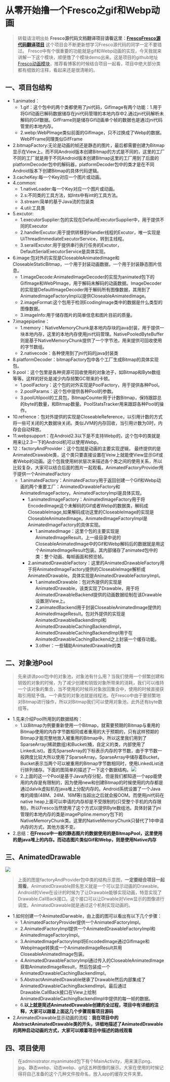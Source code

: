 # 从零开始撸一个Fresco之gif和Webp动画
> 转载请注明出处
> **Fresco源代码文档翻译项目请看这里：[FrescoFresco源代码翻译项目](https://github.com/whenSunSet/MyFresco/tree/master)** 这个项目会不断更新想学习Fresco源代码的同学一定不要错过。
> Fresco中有个很重要的功能就是gif和Webp动画的实现，今天我就来讲解一下这个模块，顺便撸了个模块demo出来。这是项目的github地址[Fresco动画模块](https://github.com/whenSunSet/MyAnimatedDrawable)，推荐看博客的时候结合项目一起看，项目中绝大部分类都有细致的注释，看起来还是很清晰的。

## 一、项目包结构
- 1.animated：
	- 1.gif：这个包中的两个类都使用了jni代码，GifImage有两个功能：1.用于将Gif动画已解码数据储存在jni代码管理的本地内存中2.通过jni代码解析未解码的Gif数据。GifFrame则是储存Gif动画单个帧的数据也是通过jni代码管里的本地内存。
	- 2.webp:WebPImage类似前面的GifImage，只不过换成了Webp的数据。WebPFrame同理类似GifFrame
- 2.bitmapFactory:无论是动画的帧还是静态的图片，最后都需要创建为Bitmap显示在View上。而不同Android版本创建Bitmap的方式是不同的，这里的工厂不同的工厂就是用于不同Android版本创建Bitmap这里的工厂用到了后面的platformDecoder包中的解码器，platformDecoder包中的类才是在不同Android版本下创建Bitmap的具体代码逻辑。
- 3.cacheKey:每一个Key对应一个图片或动画。
- 4.common:
	- 1.nativeLoader:每一个Key对应一个图片或动画。
	- 2.s:不同类的工具方法，如Ints中有int的工具方法。
	- 3.stream:简单的基于Java流的包装类
	- 4.util:工具类
- 5.excutor:
	- 1.executorSupplier:包的实现在DefaultExecutorSupplier中，用于提供不同的Executor
	- 2.handlerExcutor:用于提供转移到Handler线程的Excutor，唯一实现是UiThreadImmediateExecutorService，转到主线程。
	- 3.serailExcutor:用于提供串行执行任务的Excutor，DefaultSerialExecutorService是具体实现。
- 6.image:包对外的实现是CloseableAnimatedImage和CloseableStaticBitmap，一个用于封装动画数据，一个用于封装静态图片信息。
	- 1.imageDecode:AnimatedImageDecoder的实现为animated包下的GifImage和WebPImage，用于解码未解码的动画数据。ImageDecoder的实现是DefaultImageDecoder用于解码所有图像数据，其用到了AnimatedImageFactoryImpl以提供CloseableAnimatedImage。
	- 2.imageFormat:这个包用于检测EcodingImage类中的数据是什么类型的图像数据。
	- 3.imageInfo:用于储存图片的简单信息和图片目前的质量。
- 7.imagepipeline：
	- 1.memory：NativeMemoryChunk是本地内存块的java封装，用于提供一块本地内存，这里的本地内存使用jni代码管理。NativePooledByteBuffer则是基于NativeMemoryChunk提供了一个字节池，用来提供可回收使用的字节数组。
	- 2.nativecode：各种使用到了jni代码的java封装类
- 8.platformDecoder：bitmapFactory包中各个工厂生成Bitmap的具体实现包。
- 9.pool：这个包里是各种资源可回收使用的对象池子，如Bitmap和Byte数组等等。这样的好处是减少内存频繁GC带来的卡顿。
	- 1.poolFactory：这个包的对外实现是PoolFactory，用于提供各种Pool。
	- 2.poolParams：这个包中提供各种Pool的参数。
	- 3.poolUtilpool的工具包，BitmapCounter用于计数Bitmap，保持跟踪总的byte的数量，和Bitmap数量。PoolStatsTracker用来跟踪各种Pool的操作。
- 10.refrence：包对外提供的实现是CloseableReference，以引用计数的方式将一些可关闭的大数据块关闭。类似JVM的内存回收，当引用计数为0时，内存会自动释放。
- 11.webpsupport：在Android2.3以下是不支持Webp的，这个包中的类就是用来让2.3一下的Android机可以使用Webp。
- 12：factoryAndProvider：这个包就是动画的主要实现逻辑，	最终提供的是AnimatedDrawable类，这个类只要直接设置在Veiw上就能使View显示Gif或者Webp的动画。这个包我使用树状层次来描述各个类之间的使用关系，所以比较复杂，大家可以结合后面的图片一起观看。AnimatedFactoryProvider用于提供一个AnimatedFactory
	- 1.animatedFactory：AnimatedFactory用于返回创建一个Gif和Webp动画的两个重要工厂：AnimatedDrawableFactory和AnimatedImageFactory。AnimatedFactoryImpl是具体实现。
		- 1.animatedImageFactory：AnimatedImageFactory用于将EncodedImage这个未解码的Gif或者Webp的数据类，解码成CloseableImage,如果解码成功这里的CloseableImage的实现是CloseableAnimatedImage。AnimatedImageFactoryImpl是AnimatedImageFactory的具体实现。
			- 1.animatedImage：这里个包的主要实现是AnimatedImageResult，上一级目录中说的CloseableAnimatedImage中的Gif和Webp解码后的数据就是用这个AnimatedImageResult包装。其内部储存了animated包中的类：整个动画、每帧画面和预览帧。
		- 2.animatedDrawableFactory：这里的AnimatedDrawableFactory用于将AnimatedImageFactory提供的CloseableImage解析成AnimatedDrawable。具体实现是AnimatedDrawableFactoryImpl。
			- 1.animatedDrawable：包对外提供的实现是AnimatedDrawable，该类实现了Drawable，用于将AnimatedDrawableBackend提供的动画数据绘制在该Drawable设置测View上。
			- 2.animatedBackend用于封装CloseableAnimatedImage提供的AnimatedImageResult。包对外提供的实现是AnimatedDrawableBackendImpl和AnimatedDrawableCachingBackendImpl，AnimatedDrawableCachingBackendImpl用于在AnimatedDrawableCachingBackend之上封装一个缓存功能。
			- 3.other：一些辅助AnimatedDrawable的类


## 二、对象池Pool
> 先来讲讲pool包中的对象池，对象池有什么用？当我们使用一个频繁创建和销毁的对象的时候，为了减少创建和销毁对象所带来的消耗，我们可以维持一个该对象的集合，当不使用的时候将对象放回集合中，使用的时候直接获取引用赋予值。一个典型的对象池就是线程池。在Fresco中由于要频繁地对Bitmap进行操作，所以对Bitmap我们可以使用对象池，此外还有byte数组等。

- 1.先来介绍Pool所用到的数据结构：
	- 1.以Bitmap为例要重新使用一个Bitmap，就需要预期的Bitmap与重用的Bitmap使用的内存字节数相同或者重用的大于预期的，只有这样预期的Bitmap才能完整地放入被重用的Bitmap中。所以这里我们用到了SparseArray(稀疏数组)和Bucket(桶，自定义的类，内部使用了LinkedList)。首先SparseArray的下标表示内存的字节数，由于字节数一般跨度比较大所以使用了SparseArray。SparseArray中储存着Bucket，Bucket表示当两个可以被重用的Bitmap字节数相同时，使用LinkedList进行排列储存。下面的图简单的描述了一下这个数据结构。![](http://upload-images.jianshu.io/upload_images/2911038-951b00f5f2f64da2?imageMogr2/auto-orient/strip%7CimageView2/2/w/1240)
	- 2.上面的这一个Pool是基于Java内存分配，但是我们都知道一个app能使用的内存是有限制的，因为使用new和创建Bitmap的时候使用的内存都是通过dalvik虚拟机在java堆上分配内存的。Android系统设置了一个Java堆的阈值(48M、24M、16M等)当超出之后就会报OOM。而使用jni代码在native heap上面可以申请的内存却是不受限制的(只受整个手机的内存限制)。所以Fresco当然使用了这个方式以提供Byte数组池。具体封装了jni管理的本地内存的类是imagePipline.memory包下的NativeMemoryChunk类。这里的NativeMemoryChunk只替代了1中申请内存的方式，其他方面不变。
- 2.总结：**在Fresco中一般的静态图片的数据使用的是BitmapPool，这里使用的是java堆上的内存。而动态图片类似Gif和Webp，则是使用Native内存**

## 三、AnimatedDrawable
![](http://upload-images.jianshu.io/upload_images/2911038-9e321a631d14a7bc?imageMogr2/auto-orient/strip%7CimageView2/2/w/1240)
> 上面的图是factoryAndProvider包中类的结构示意图，**一定要结合项目一起观看**。AnimatedDrawable顾名思义就是一个可以显示动画的Drawable。Android的View在设计的时候为了让Drawable能够实现动画，特意实现了Drawable.CallBack接口。这个接口可以让Drwable对View显示的图像进行调度。AnimatedDrawable就是通过这个机制实现动画的。

- 1.如何创建一个AnimatedDarwable，由上面的图可以看出有以下几个步骤：
	- 1.AnimatedFactoryProvider提供一个AnimatedFactoryImpl。
	- 2.AnimatedFactoryImpl提供一个AnimatedDrawableFactoryImpl和AnimatedImageFactoryImpl。
	- 3.AnimatedImageFactoryImpl将EncodedImage通过GifImage和WebpImage转换成一个AnimatedImageResult并用CloseableAnimatedImage包装。
	- 4.AnimatedDrawableFactoryImpl通过传入的CloseableAnimatedImage获取AnimatedImageResult，然后包装成一个AnimatedDrawableCachingBackendImpl。
	- 5.AbstractAnimatedDrawable继承了Drawable然后内部集成了AnimatedDrawableCachingBackendImpl。最后通过Drawable.CallBack接口在View上绘制AnimatedDrawableCachingBackendImpl中提供的每一帧的数据。
	- 6.**以上就是简述AnimatedDrawable创建的全过程，项目中有详细的注释，大家可以跟着上面这几个步骤观看项目源码**
- 2.AnimatedDrawable显示动画的流程：**我在项目中的AbstractAnimatedDrawable类的开头，详细地描述了AnimatedDrawable的两种启动动画的方式，大家可以顺着项目中描述的路线观看**
## 四、项目使用
> 在administrator.myanimated包下有个MainActivity，用来演示png、jpg、静态webp、动态webp、gif这五种图像的展示。大家在使用的时候记得将自己准备的这个几种文件按命名，放入app的缓存文件夹里。